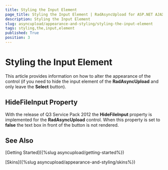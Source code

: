 ```yaml
---
title: Styling the Input Element
page_title: Styling the Input Element | RadAsyncUpload for ASP.NET AJAX Documentation
description: Styling the Input Element
slug: asyncupload/appearance-and-styling/styling-the-input-element
tags: styling,the,input,element
published: True
position: 3
---
```


# Styling the Input Element



This article provides information on how to alter the appearance of the control (if you need to hide the input element of the **RadAsyncUpload** and only leave the **Select** button).

## HideFileInput Property

With the release of Q3 Service Pack 2012 the **HideFileInput** property is implemented for the **RadAsyncUpload** control. When this property is set to **false** the text box in front of the button is not rendered.

## See Also

[Getting Started]({%slug asyncupload/getting-started%})

[Skins]({%slug asyncupload/appearance-and-styling/skins%})
